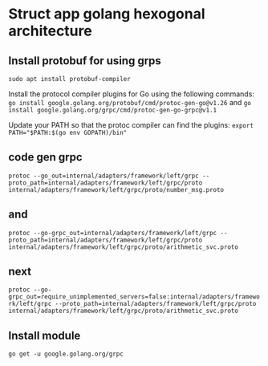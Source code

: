 # Struct app golang hexogonal architecture

## Install protobuf for using grps

`sudo apt install protobuf-compiler`

Install the protocol compiler plugins for Go using the following commands:
`go install google.golang.org/protobuf/cmd/protoc-gen-go@v1.26` and
`go install google.golang.org/grpc/cmd/protoc-gen-go-grpc@v1.1`

Update your PATH so that the protoc compiler can find the plugins:
`export PATH="$PATH:$(go env GOPATH)/bin"`

## code gen grpc

`protoc --go_out=internal/adapters/framework/left/grpc --proto_path=internal/adapters/framework/left/grpc/proto internal/adapters/framework/left/grpc/proto/number_msg.proto`

## and

`protoc --go-grpc_out=internal/adapters/framework/left/grpc --proto_path=internal/adapters/framework/left/grpc/proto internal/adapters/framework/left/grpc/proto/arithmetic_svc.proto`

## next

`protoc --go-grpc_out=require_unimplemented_servers=false:internal/adapters/framework/left/grpc --proto_path=internal/adapters/framework/left/grpc/proto internal/adapters/framework/left/grpc/proto/arithmetic_svc.proto`

## Install module

`go get -u google.golang.org/grpc`
